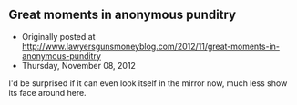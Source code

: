 ## Great moments in anonymous punditry

 * Originally posted at http://www.lawyersgunsmoneyblog.com/2012/11/great-moments-in-anonymous-punditry
 * Thursday, November 08, 2012

I'd be surprised if it can even look itself in the mirror now, much less show its face around here.